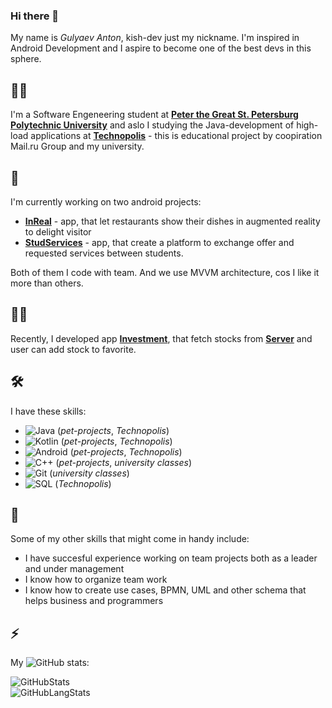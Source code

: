 ### Hi there 👋

My name is _Gulyaev Anton_, kish-dev just my nickname. 
I'm inspired in Android Development
and I aspire to become one of the best devs in this sphere.


## 👨‍💻
I'm a Software Engeneering student at [**Peter the Great St. Petersburg Polytechnic University**](https://english.spbstu.ru/) and aslo I studying the Java-development of high-load applications at [**Technopolis**](https://polis.mail.ru/) - this is educational project by coopiration Mail.ru Group and my university.


## 🔭
I'm currently working on two android projects: 
* [**InReal**](https://github.com/inRealAR) - app, that let restaurants show their dishes in augmented reality to delight visitor
* [**StudServices**](https://github.com/StudServices/StudServices-Android) - app, that create a platform to exchange offer and requested services between students.

Both of them I code with team. And we use MVVM architecture, cos I like it more than others.


## 👷‍♂️
Recently, I developed app [**Investment**](https://github.com/kish-dev/investment-app-kotlin), that fetch stocks from [**Server**](https://finnhub.io/) and user can add stock to favorite.

## 🛠️
I have these skills:
* ![Java](https://img.shields.io/badge/-Java-white?logo=java&logoColor=007396) (*pet-projects*, *Technopolis*)
* ![Kotlin](https://img.shields.io/badge/-Kotlin-white?logo=kotlin&logoColor=007396) (*pet-projects*, *Technopolis*)
* ![Android](https://img.shields.io/badge/-Android-white?logo=android&logoColor=a4c639) (*pet-projects*, *Technopolis*)
* ![C++](https://img.shields.io/badge/-С++-white?logo=c%2B%2B&logoColor=007396) (*pet-projects*, *university classes*)
* ![Git](https://img.shields.io/badge/-Git-white?logo=git&logoColor=F05032) (*university classes*)
* ![SQL](https://img.shields.io/badge/-SQL-white?logo=postgresql&logoColor=336791) (*Technopolis*)

## 🌱
Some of my other skills that might come in handy include:  
* I have succesful experience working on team projects both as a leader and under management
* I know how to organize team work
* I know how to create use cases, BPMN, UML and other schema that helps business and programmers

## ⚡
My ![GitHub](https://img.shields.io/badge/-GitHub-white?logo=github&logoColor=181717) stats:  

![GitHubStats](https://github-readme-stats.vercel.app/api?username=kish-dev&hide_title=true&hide_border=false&hide_rank=false&show_icons=true&include_all_commits=true&count_private=true&disable_animations=true)  
![GitHubLangStats](https://github-readme-stats.vercel.app/api/top-langs/?username=kish-dev&layout=compact&langs_count=10)


<!--
**kish-dev/kish-dev** is a ✨ _special_ ✨ repository because its `README.md` (this file) appears on your GitHub profile.

Here are some ideas to get you started:

- 🔭 I’m currently working on ...
- 🌱 I’m currently learning ...
- 👯 I’m looking to collaborate on ...
- 🤔 I’m looking for help with ...
- 💬 Ask me about ...
- 📫 How to reach me: ...
- 😄 Pronouns: ...
- ⚡ Fun fact: ...
-->
